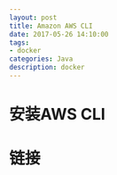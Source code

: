 ```yaml
---
layout: post
title: Amazon AWS CLI
date: 2017-05-26 14:10:00
tags:
- docker
categories: Java
description: docker
---
```



# 安装AWS CLI



# 链接

